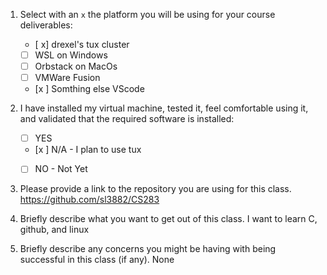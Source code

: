 1. Select with an `x` the platform you will be using for your course deliverables:

    - [ x] drexel's tux cluster
    - [ ] WSL on Windows
    - [ ] Orbstack on MacOs
    - [ ] VMWare Fusion
    - [x ] Somthing else VScode

2. I have installed my virtual machine, tested it, feel comfortable using it, and validated that the required software is installed:

    - [ ] YES
    - [x ] N/A - I plan to use tux
    - [ ] NO - Not Yet


3. Please provide a link to the repository you are using for this class.
https://github.com/sl3882/CS283
4. Briefly describe what you want to get out of this class.
I want to learn C, github, and linux
5. Briefly describe any concerns you might be having with being successful in this class (if any).
None